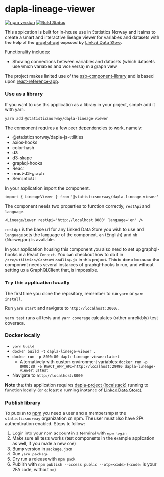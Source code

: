 # dapla-lineage-viewer
[![npm version](https://badge.fury.io/js/%40statisticsnorway%2Fdapla-lineage-viewer.svg)](https://badge.fury.io/js/%40statisticsnorway%2Fdapla-lineage-viewer)
[![Build Status](https://dev.azure.com/statisticsnorway/Dapla/_apis/build/status/Frontends/statisticsnorway.dapla-lineage-viewer?repoName=statisticsnorway%2Fdapla-lineage-viewer&branchName=master)](https://dev.azure.com/statisticsnorway/Dapla/_build/latest?definitionId=118&repoName=statisticsnorway%2Fdapla-lineage-viewer&branchName=master)

This application is built for in-house use in Statistics Norway and it aims to create a smart and interactive lineage
viewer for variables and datasets with the help of the 
[graphql-api](https://github.com/statisticsnorway/linked-data-store-documentation/blob/master/docs/graphql-api.adoc) 
exposed by [Linked Data Store](https://github.com/statisticsnorway/linked-data-store-documentation).

Functionality includes:
* Showing connections between variables and datasets (which datasets use which variables and vice versa) in a graph view

The project makes limited use of the [ssb-component-library](https://github.com/statisticsnorway/ssb-component-library)
and is based upon [react-reference-app](https://github.com/statisticsnorway/react-reference-app).

### Use as a library
If you want to use this application as a library in your project, simply add it with yarn.

`yarn add @statisticsnorway/dapla-lineage-viewer`

The component requires a few peer dependencies to work, namely:

* @statisticsnorway/dapla-js-utilities
* axios-hooks
* color-hash
* d3
* d3-shape
* graphql-hooks
* React
* react-d3-graph
* SemanticUI

In your application import the component.

`import { LineageViewer } from '@statisticsnorway/dapla-lineage-viewer'`

The component needs two properties to function correctly, `restApi` and `language`.

`<LineageViewer restApi='http://localhost:8080' language='en' />`

`restApi` is the base url for any Linked Data Store you wish to use and `language` sets the language of the component.
`en` (English) and `nb` (Norwegian) is available.

In your application housing this component you also need to set up graphql-hooks in a React `Context`.
You can checkout how to do it in `/src/utilities/ContextHandling.js` in this project. This is done because the component
needs several instances of graphql-hooks to run, and without setting up a GraphQLClient that, is impossible.

### Try this application locally
The first time you clone the repository, remember to run `yarn` or `yarn install`.

Run `yarn start` and navigate to `http://localhost:3000/`.

`yarn test` runs all tests and `yarn coverage` calculates (rather unreliably) test coverage.

### Docker locally
* `yarn build`
* `docker build -t dapla-lineage-viewer .`
* `docker run -p 8000:80 dapla-lineage-viewer:latest`
  * Alternatively with custom environment variables: `docker run -p 8000:80 -e REACT_APP_API=http://localhost:29090 dapla-lineage-viewer:latest`
* Navigate to `http://localhost:8000`

**Note** that this application requires [dapla-project (localstack)](https://github.com/statisticsnorway/dapla-project/blob/master/localstack/README.md)
running to function locally (or at least a running instance of [Linked Data Store](https://github.com/statisticsnorway/linked-data-store-documentation)).

### Publish library
To publish to [npm](https://www.npmjs.com) you need a user and a membership in the `statisticsnorway` organization on 
npm. The user must also have 2FA authentication enabled. Steps to follow:

1. Login into your npm account in a terminal with `npm login`
2. Make sure all tests works (test components in the example application as well, if you made a new one)
3. Bump version in `package.json`
4. Run `yarn package`
5. Dry run a release with `npm pack`
6. Publish with `npm publish --access public --otp=<code>` (`<code>` is your 2FA code, without `<>`)
